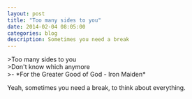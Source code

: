```yaml
---
layout: post
title: "Too many sides to you"
date: 2014-02-04 08:05:00
categories: blog
description: Sometimes you need a break
---
```


<div class="wrapper" markdown="1">
>Too many sides to you<br>
>Don't know which anymore<br>
>- *For the Greater Good of God - Iron Maiden*

Yeah, sometimes you need a break, to think about everything.
</div>

